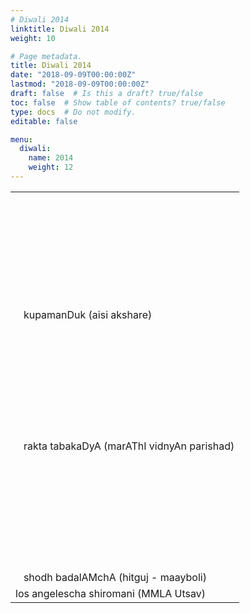 ```yaml
---
# Diwali 2014
linktitle: Diwali 2014
weight: 10

# Page metadata.
title: Diwali 2014
date: "2018-09-09T00:00:00Z"
lastmod: "2018-09-09T00:00:00Z"
draft: false  # Is this a draft? true/false
toc: false  # Show table of contents? true/false
type: docs  # Do not modify.
editable: false

menu:
  diwali:
    name: 2014
    weight: 12
---
```

<TABLE>
<TR><TD>
<IMG HEIGHT=200 SRC-../images/aisiakshare_2014diwali_cover.png>
<IMG HEIGHT=200 SRC-../images/aisiakshare_2014diwali_contents.png>
<IMG HEIGHT=200 SRC-../images/aisiakshare_2014diwali_title.png>
kupamanDuk (aisi akshare)
</TD></TR><TR><TD>
<IMG HEIGHT=200 SRC-../images/mavipa_2014diwali_cover.png>
<IMG HEIGHT=200 SRC-../images/mavipa_2014diwali_contents.png>
<IMG HEIGHT=200 SRC-../images/mavipa_2014diwali_title.png>
rakta tabakaDyA (marAThI vidnyAn parishad)
</TD></TR><TR><TD>
<IMG HEIGHT=200 SRC-../images/hitguj_2014diwali_cover.png>
<IMG HEIGHT=200 SRC-../images/hitguj_2014diwali_contents.png>
<IMG HEIGHT=200 SRC-../images/hitguj_2014diwali_title.png>
shodh badalAMchA (hitguj - maayboli)
</TD></TR><TR><TD>
los angelescha shiromani (MMLA Utsav)
</TD></TR>
</TABLE>